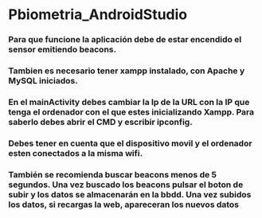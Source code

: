 # Pbiometria_AndroidStudio


### Para que funcione la aplicación debe de estar encendido el sensor emitiendo beacons.
### Tambien es necesario tener xampp instalado, con Apache y MySQL iniciados. 

### En el mainActivity debes cambiar la Ip de la URL con la IP que tenga el ordenador con el que estes inicializando Xampp. Para saberlo debes abrir el CMD y escribir ipconfig.
### Debes tener en cuenta que el dispositivo movil y el ordenador esten conectados a la misma wifi.

### También se recomienda buscar beacons menos de 5 segundos. Una vez buscado los beacons pulsar el boton de subir y los datos se almacenarán en la bbdd. Una vez subidos los datos, si recargas la web, apareceran los nuevos datos
